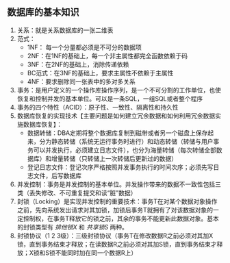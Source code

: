 ## 数据库的基本知识

1. 关系：就是关系数据库的一张二维表
2. 范式：
	- 1NF： 每一个分量都必须是不可分的数据项
	- 2NF：在1NF的基础上，每一个非主属性都完全函数依赖于码
	- 3NF：在2NF的基础上，消除传递依赖
	- BC范式：在3NF的基础上，要求主属性不依赖于主属性
	- 4NF：要求删除同一张表中的多对多关系
3. 事务：是用户定义的一个操作库操作序列，是一个不可分割的工作单位，也使恢复和控制并发的基本单位。可以是一条SQL，一组SQL或者整个程序
4. 事务的四个特性（ACID）：原子性、一致性、隔离性和持久性
5. 数据库恢复的实现技术【主要问题是如何建立冗余数据和如何利用冗余数据实施数据库恢复】：
	- 数据转储：DBA定期将整个数据库复制到磁带或者另一个磁盘上保存起来，分为静态转储（系统无运行事务时进行）和动态转储（转储与用户事务可以并发执行，必须建立日志文件），也分为海量转储（每次转储全部数据库）和增量转储（只转储上一次转储后更新过的数据）
	- 登记日志文件：登记次序严格按照并发事务执行的时间次序；必须先写日志文件，后写数据库
6. 并发控制：事务是并发控制的基本单位。并发操作带来的数据不一致性包括三类（丢失修改、不可重复提交和读“脏”数据）
7. 封锁（Locking）是实现并发控制的重要技术：事务T在对某个数据对象操作之前，先向系统发出请求对其加锁，加锁后事务T就拥有了对该数据对象的一定控制权，在事务T释放它的锁之前，其余的事务不能更新此数据对象。基本的封锁类型有 *排他锁X* 和 *共享锁S* 两种。
8. 封锁协议（1 2 3级）：三级封锁协议（事务T在修改数据R之前必须对其加X锁，直到事务结束才释放；在读数据R之前必须对其加S锁，直到事务结束才释放；X锁和S锁不能同时加在同一个数据R上）
<!--stackedit_data:
eyJoaXN0b3J5IjpbMzg3MTgzNzE0LC0xNjcwNzA0NzUyLC0xMz
gwMTczNTgyLDEwOTQ2OTM1MDQsLTI3OTc0NzQ1MSwxMTU2NTA5
MDIyXX0=
-->